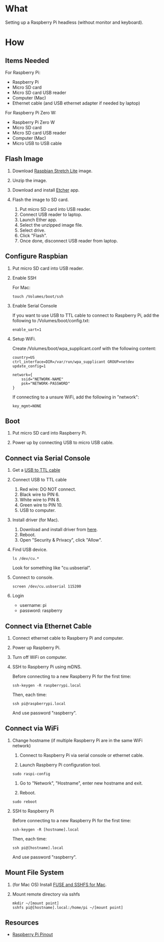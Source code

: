 # What

Setting up a Raspberry Pi headless (without monitor and keyboard).

# How

## Items Needed

For Raspberry Pi:

* Raspberry Pi
* Micro SD card
* Micro SD card USB reader
* Computer (Mac)
* Ethernet cable (and USB ethernet adapter if needed by laptop)

For Raspberry Pi Zero W:

* Raspberry Pi Zero W
* Micro SD card
* Micro SD card USB reader
* Computer (Mac)
* Micro USB to USB cable

## Flash Image

1. Download [Raspbian Stretch Lite](https://www.raspberrypi.org/downloads/raspbian/) image.

1. Unzip the image.

1. Download and install [Etcher](https://www.balena.io/etcher/) app.

1. Flash the image to SD card.

    1. Put micro SD card into USB reader.
    1. Connect USB reader to laptop.
    1. Launch Ether app.
    1. Select the unzipped image file.
    1. Select drive.
    1. Click "Flash".
    1. Once done, disconnect USB reader from laptop.

## Configure Raspbian

1. Put micro SD card into USB reader.

1. Enable SSH

    For Mac:
    ```shell
    touch /Volumes/boot/ssh
    ```

1. Enable Serial Console

    If you want to use USB to TTL cable to connect to Raspberry Pi, add the
    following to /Volumes/boot/config.txt:
    
    ```
    enable_uart=1
    ```

1. Setup WiFi.

    Create /Volumes/boot/wpa_supplicant.conf with the following content:

    ```
    country=US
    ctrl_interface=DIR=/var/run/wpa_supplicant GROUP=netdev
    update_config=1

    network={
        ssid="NETWORK-NAME"
        psk="NETWORK-PASSWORD"
    }
    ```

    If connecting to a unsure WiFi, add the following in "network":
    ```
    key_mgmt=NONE
    ```

## Boot

1. Put micro SD card into Raspberry Pi.

1. Power up by connecting USB to micro USB cable.

## Connect via Serial Console

1. Get a [USB to TTL cable](https://www.google.com/search?q=usb+PL2303HX)

1. Connect USB to TTL cable

    1. Red wire: DO NOT connect.
    1. Black wire to PIN 6.
    1. White wire to PIN 8.
    1. Green wire to PIN 10.
    1. USB to computer.

1. Install driver (for Mac).

    1. Download and install driver from [here](http://www.prolific.com.tw/US/ShowProduct.aspx?p_id=229&pcid=41).
    1. Reboot.
    1. Open "Security & Privacy", click "Allow".

1. Find USB device.

    ```shell
    ls /dev/cu.*
    ```

    Look for something like "cu.usbserial".

1. Connect to console.

    ```shell
    screen /dev/cu.usbserial 115200
    ```

1. Login

    * username: pi
    * password: raspberry

## Connect via Ethernet Cable

1. Connect ethernet cable to Raspberry Pi and computer.

1. Power up Raspberry Pi.

1. Turn off WiFi on computer.

1. SSH to Raspberry Pi using mDNS.

    Before connecting to a new Raspberry Pi for the first time:
    ```shell
    ssh-keygen -R raspberrypi.local
    ```

    Then, each time:
    ```shell
    ssh pi@raspberrypi.local
    ```
    And use password "raspberry".

## Connect via WiFi

1. Change hostname (if multiple Raspberry Pi are in the same WiFi network)

    1. Connect to Raspberry Pi via serial console or ethernet cable.

    1. Launch Raspberry Pi configuration tool.

    ```shell
    sudo raspi-config
    ```

    1. Go to "Network", "Hostname", enter new hostname and exit.

    1. Reboot.

    ```shell
    sudo reboot
    ```

1. SSH to Raspberry Pi

    Before connecting to a new Raspberry Pi for the first time:
    ```shell
    ssh-keygen -R [hostname].local
    ```

    Then, each time:
    ```shell
    ssh pi@[hostname].local
    ```
    And use password "raspberry".

## Mount File System

1. (for Mac OS) Install [FUSE and SSHFS for Mac](https://osxfuse.github.io/).

1. Mount remote directory via sshfs

    ```shell
    mkdir ~/[mount point]
    sshfs pi@[hostname].local:/home/pi ~/[mount point]
    ```

## Resources

* [Raspberry Pi Pinout](http://www.pighixxx.net/wp-content/uploads/2015/06/raspberry.pdf)